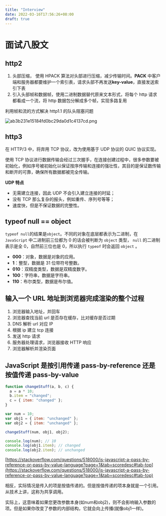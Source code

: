 ```yaml
---
title: "Interview"
date: 2022-03-16T17:56:26+08:00
draft: true
---
```


# 面试八股文

## http2

1. 头部压缩， 使用 HPACK 算法对头部进行压缩，减少传输时间。**PACK** 中客户端和服务器都要维护一个索引表，请求头部不再发送**key-value**，直接发送索引下表
2. 引入头部帧和数据帧，使用二进制数据替代原来文本形式，将每个 http 请求都看成一个流，将 http 数据包分解成多个帧，实现多路复用

利用帧和流的方式解决 http1.1 的队头阻塞问题

![ab3b231e15184fd0bc29da0d1c4137cd.png](https://p1-juejin.byteimg.com/tos-cn-i-k3u1fbpfcp/4bedd30bc5d04ddb8cab1a39ede60785~tplv-k3u1fbpfcp-watermark.image?)

## http3

在 HTTP/3 中，将弃用 TCP 协议，改为使用基于 UDP 协议的 QUIC 协议实现。

使用 TCP 协议进行数据传输会经过三次握手，在连接创建过程中，很多参数要被初始化，例如序号被初始化以保证按序传输和连接的强壮性，其目的是保证数传输和断开的可靠，确保所有数据都被完全传输。

**UDP 特点**

- 无需建立连接，因此 UDP 不会引入建立连接的时延；
- 没有 TCP 那么复杂的报头，例如重传、序列号等等；
- 速度快，但是不保证数据的完整性。

## typeof null == object

`typeof null`的结果是`object`。不同的对象在底层都表示为二进制，在 `JavaScript` 中二进制前三位都为 0 的话会被判断为 `object` 类型， `null` 的二进制表示是全 0，自然前三位也是 0，所以执行 `typeof` 时会返回 `object` 。

- **000**：对象，数据是对象的应用。
- **1**：整型，数据是 31 位带符号整数。
- **010**：双精度类型，数据是双精度数字。
- **100**：字符串，数据是字符串。
- **110**：布尔类型，数据是布尔值。

## 输入一个 URL 地址到浏览器完成渲染的整个过程

1. 浏览器输入地址，并回车
2. 浏览器查找当前 url 是否存在缓存，比对缓存是否过期
3. DNS 解析 url 对应 IP
4. 根据 ip 建立 tcp 连接
5. 发送 http 请求
6. 服务器处理请求，浏览器接收 HTTP 响应
7. 浏览器解析并渲染页面

## JavaScript 是按引用传递 pass-by-reference 还是按值传递 pass-by-value

```javascript
function changeStuff(a, b, c) {
  a = a * 10;
  b.item = "changed";
  c = { item: "changed" };
}

var num = 10;
var obj1 = { item: "unchanged" };
var obj2 = { item: "unchanged" };

changeStuff(num, obj1, obj2);

console.log(num); // 10
console.log(obj1.item); // changed
console.log(obj2.item); // unchanged
```

[https://stackoverflow.com/questions/518000/is-javascript-a-pass-by-reference-or-pass-by-value-language?page=1&tab=scoredesc#tab-top](https://stackoverflow.com/questions/518000/is-javascript-a-pass-by-reference-or-pass-by-value-language?page=1&tab=scoredesc#tab-top)

相反，实际情况是传入的项是按值传递的。但是按值传递的项本身就是一个引用。从技术上讲，这称为共享调用。

实际上，这意味着如果您更改参数本身(如num和obj2)，则不会影响输入参数的项。但是如果你改变了参数的内部结构，它就会向上传播(就像obj1一样)。
